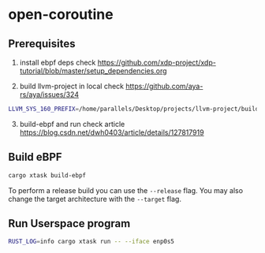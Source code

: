 # open-coroutine

## Prerequisites

1. install ebpf deps
check https://github.com/xdp-project/xdp-tutorial/blob/master/setup_dependencies.org

2. build llvm-project in local
check https://github.com/aya-rs/aya/issues/324

```bash
LLVM_SYS_160_PREFIX=/home/parallels/Desktop/projects/llvm-project/build cargo install bpf-linker --no-default-features
```

3. build-ebpf and run
check article https://blog.csdn.net/dwh0403/article/details/127817919

## Build eBPF

```bash
cargo xtask build-ebpf
```

To perform a release build you can use the `--release` flag.
You may also change the target architecture with the `--target` flag.

## Run Userspace program

```bash
RUST_LOG=info cargo xtask run -- --iface enp0s5
```
